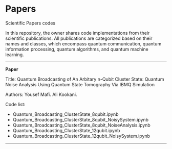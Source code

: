 # Papers
Scientific Papers codes 

In this repository, the owner shares code implementations from their scientific publications. All publications are categorized based on their names and classes, which encompass quantum communication, quantum information processing, quantum algorithms, and quantum machine learning.

-------------------------------------------------------------------------------------------------------------------------------

**Paper** 

Title: Quantum Broadcasting of An Arbitary n-Qubit Cluster State: Quantum Noise Analysis Using Quantum State Tomography Via IBMQ Simulation

Authors: Yousef Mafi. Ali Kookani.

Code list:
* Quantum_Broadcasting_ClusterState_8qubit.ipynb
* Quantum_Broadcasting_ClusterState_8qubit_NoisySystem.ipynb
* Quantum_Broadcasting_ClusterState_8qubit_NoiseAnalysis.ipynb
* Quantum_Broadcasting_ClusterState_12qubit.ipynb
* Quantum_Broadcasting_ClusterState_12qubit_NoisySystem.ipynb

-------------------------------------------------------------------------------------------------------------------------------
